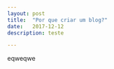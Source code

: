 ```yaml
---
layout: post
title:  "Por que criar um blog?"
date:   2017-12-12
description: teste

---
```

eqweqwe
